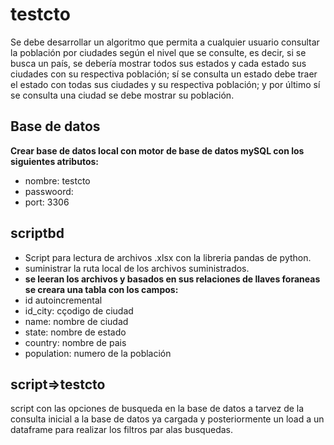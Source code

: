 # testcto
Se debe desarrollar un algoritmo que permita a cualquier usuario consultar la población por ciudades según el nivel que se consulte, es decir, si se busca un país, se debería mostrar todos sus estados y cada estado sus ciudades con su respectiva población; sí se consulta un estado debe traer el estado con todas sus ciudades y su respectiva población; y por último sí se consulta una ciudad se debe mostrar su población.

## Base de datos 
**Crear base de datos local con motor de base de datos mySQL con los siguientes atributos:**
- nombre: testcto
- passwoord:
- port: 3306


## scriptbd
- Script para lectura de archivos .xlsx con la libreria pandas de python.
- suministrar la ruta local de los archivos suministrados.
- **se leeran los archivos y basados en sus relaciones de llaves foraneas se creara una tabla con los campos:**
- id autoincremental
- id_city: cçodigo de ciudad
- name: nombre de ciudad
- state: nombre de estado
- country: nombre de pais
- population: numero de la población

## script=>testcto
script con las opciones de busqueda en la base de datos a tarvez de la consulta inicial a la base de datos ya cargada y posteriormente un load a un dataframe para realizar los filtros par alas busquedas.


